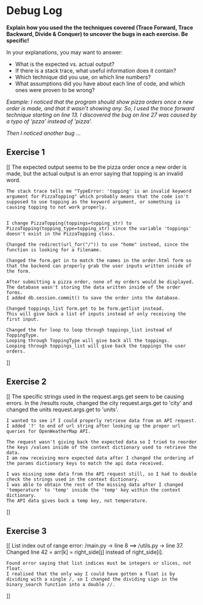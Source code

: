# Debug Log

**Explain how you used the the techniques covered (Trace Forward, Trace Backward, Divide & Conquer) to uncover the bugs in each exercise. Be specific!**

In your explanations, you may want to answer:

- What is the expected vs. actual output?
- If there is a stack trace, what useful information does it contain?
- Which technique did you use, on which line numbers?
- What assumptions did you have about each line of code, and which ones were proven to be wrong?

_Example: I noticed that the program should show pizza orders once a new order is made, and that it wasn't showing any. So, I used the trace forward technique starting on line 13. I discovered the bug on line 27 was caused by a typo of 'pzza' instead of 'pizza'._

_Then I noticed another bug ..._

## Exercise 1

[[
    The expected output seems to be the pizza order once a new order is made, but the actual output is an error saying that topping is an invalid word.

    The stack trace tells me "TypeError: 'topping' is an invalid keyword argument for PizzaTopping" which probably means that the code isn't supposed to use topping as the keyword argument, or something is causing topping to not work properly.


    I change PizzaTopping(toppings=topping_str) to PizzaTopping(topping_type=topping_str) since the variable 'toppings' doesn't exist in the PizzaTopping class.
    
    Changed the redirect(url_for("/")) to use "home" instead, since the function is looking for a filename.

    Changed the form.get in to match the names in the order.html form so that the backend can properly grab the user inputs written inside of the form.

    After submitting a pizza order, none of my orders would be displayed.
    The database wasn't storing the data written inside of the order forms.
    I added db.session.commit() to save the order into the database.

    Changed toppings_list form.get to be form.getlist instead.
    This will give back a list of inputs instead of only receiving the first input.

    Changed the for loop to loop through toppings_list instead of ToppingType.
    Looping through ToppingType will give back all the toppings.
    Looping through toppings_list will give back the toppings the user orders.
    
]]

## Exercise 2

[[
    The specific strings used in the request.args.get seem to be causing errors.
    In the /results route, changed the city request.args.get to 'city'
    and changed the units request.args.get to 'units'.

    I wanted to see if I could properly retrieve data from an API request.
    I added '?' to end of url string after looking up the proper url queries for OpenWeatherMap API.

    The request wasn't giving back the expected data so I tried to reorder the keys /values inside of the context dictionary used to retrieve the data.
    I am now receiving more expected data after I changed the ordering of the params dictionary keys to match the api data received.

    I was missing some data from the API request still, so I had to double check the strings used in the context dictionary.
    I was able to obtain the rest of the missing data after I changed 'temperature' to 'temp' inside the 'temp' key within the context dictionary.
    The API data gives back a temp key, not temperature.

]]

## Exercise 3

[[
    List index out of range error: /main.py -> line 8 ==> /utils.py -> line 37.
    Changed line 42 = arr[k] = right_side[j] instead of right_side[i].

    Found error saying that list indices must be integers or slices, not float.
    I realised that the only way I could have gotten a float is by dividing with a single /, so I changed the dividing sign in the binary_search function into a double //.


]]
